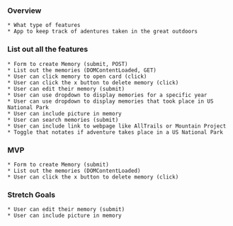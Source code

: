 ### Overview
    * What type of features
    * App to keep track of adentures taken in the great outdoors



### List out all the features
    * Form to create Memory (submit, POST)
    * List out the memories (DOMContentLoaded, GET)
    * User can click memory to open card (click)
    * User can click the x button to delete memory (click)
    * User can edit their memory (submit)
    * User can use dropdown to display memories for a specific year
    * User can use dropdown to display memories that took place in US National Park
    * User can include picture in memory
    * User can search memories (submit)
    * User can include link to webpage like AllTrails or Mountain Project
    * Toggle that notates if adventure takes place in a US National Park


### MVP

    * Form to create Memory (submit)
    * List out the memories (DOMContentLoaded)
    * User can click the x button to delete memory (click)


### Stretch Goals
    * User can edit their memory (submit)
    * User can include picture in memory